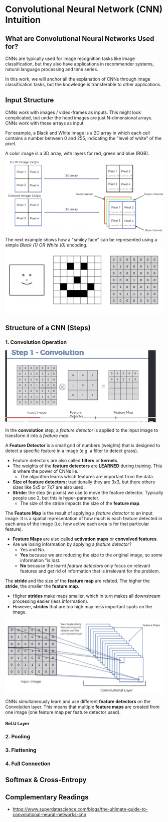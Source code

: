 # Convolutional Neural Network (CNN) Intuition

## What are Convolutional Neural Networks Used for?

CNNs are typically used for image recognition tasks like image classification, but they also have applications
in recommender systems, natural language processing and time series.

In this work, we will anchor all the explanation of CNNs through image classification tasks, but the knowledge is
transferable to other applications.
  
## Input Structure
CNNs work with images / video-frames as inputs. This might look complicated, but under the hood images are just
N-dimensional arrays. CNNs work with these arrays as input.

For example, a Black and White image is a 2D array in which each cell contains a number between 0 and 255, indicating 
the "level of white" of the pixel.

A color image is a 3D array, with layers for red, green and blue (RGB). 

![CNN Input Structure](cnn-input-structure.png)

The next example shows how a "smiley face" can be represented using a simple _Black (1) OR White (0)_ encoding.
![CNN Sample Input](cnn-sample-input-face.png)

## Structure of a CNN (Steps)
### 1. Convolution Operation

![Convolution in action](convolution-in-action.gif)

In the __convolution__ step, a _feature detector_ is applied to the input image to transform it into a  _feature map_.

A __Feature Detector__ is a small grid of numbers (weights) that is designed to detect a specific feature in a image
(e.g. a filter to detect grass).
- Feature detectors are also called __filters__ or __kernels__.
- The weights of the __feature detectors__ are __LEARNED__ during training.  This is where the power of CNNs lie.
   - The algorithm learns which features are important from the data.  
- __Size of feature detectors:__ traditionally they are  3x3, but there others sizes like 5x5 or 7x7 are also used.
- __Stride:__ the step (in pixels) we use to move the feature detector. Typically people use 2, but this is hyper-parameter.
  - The size of the stride impacts the size of the __feature map__.
  

The __Feature Map__ is the result of applying a _feature detector_ to an input image. It is a spatial representation of 
how much is each feature detected in each area of the image (i.e. how active each area is for that particular feature).  
- __Feature Maps__ are also called __activation maps__ or __convolved features__.
- Are we losing information by applying a _feature detector_?
   - Yes and No.
   - __Yes__ because we are reducing the size to the original image, so _some_ information "is lost.
   - __No__ because the learnt _feature detectors_ only focus on relevant features and get rid of information that is
    irrelevant for the problem.

The __stride__ and the size of the __feature map__ are related.  The higher the __stride__, the smaller the __feature map__.
- Higher __strides__ make maps smaller, which in turn makes all downstream processing easier (less information).
- However, __strides__ that are too high may miss important spots on the image.


![Multiple feature detectors lead to multiple feature maps](one-feature-map-per-detector.png)

CNNs simultaneously learn and use different __feature detectors__ on the Convolution layer. 
This means that multiple __feature maps__ are created from one image (one feature map per feature detector used).

#### ReLU Layer
### 2. Pooling
### 3. Flattening
### 4. Full Connection

## Softmax & Cross-Entropy


## Complementary Readings
- https://www.superdatascience.com/blogs/the-ultimate-guide-to-convolutional-neural-networks-cnn
